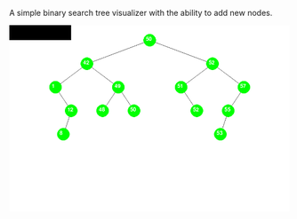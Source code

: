 ﻿A simple binary search tree visualizer with the ability to add new nodes.

![til](https://github.com/GrumpyDude02/binary_tree_visualizer/blob/master/media/bst.png)
